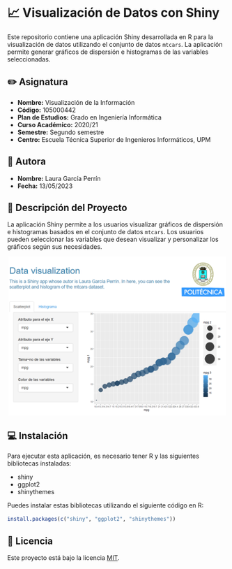 # 📈 Visualización de Datos con Shiny

Este repositorio contiene una aplicación Shiny desarrollada en R para la visualización de datos utilizando el conjunto de datos `mtcars`. La aplicación permite generar gráficos de dispersión e histogramas de las variables seleccionadas.

## ✏️ Asignatura

- **Nombre:** Visualización de la Información
- **Código:** 105000442
- **Plan de Estudios:** Grado en Ingeniería Informática
- **Curso Académico:** 2020/21
- **Semestre:** Segundo semestre
- **Centro:** Escuela Técnica Superior de Ingenieros Informáticos, UPM

## 👩 Autora

- **Nombre:** Laura García Perrín
- **Fecha:** 13/05/2023

## 📘 Descripción del Proyecto

La aplicación Shiny permite a los usuarios visualizar gráficos de dispersión e histogramas basados en el conjunto de datos `mtcars`. 
Los usuarios pueden seleccionar las variables que desean visualizar y personalizar los gráficos según sus necesidades.

<p align="center">
  <img src="https://github.com/lgperrin/UPM-Modules/blob/main/Visualizacion-Informacion/Captura%20de%20pantalla%202024-06-07%20130322.png" width="500">
</p>

## 💻 Instalación

Para ejecutar esta aplicación, es necesario tener R y las siguientes bibliotecas instaladas:

- shiny
- ggplot2
- shinythemes

Puedes instalar estas bibliotecas utilizando el siguiente código en R:

```r
install.packages(c("shiny", "ggplot2", "shinythemes"))
```

## 📜 Licencia

Este proyecto está bajo la licencia [MIT](LICENSE).
